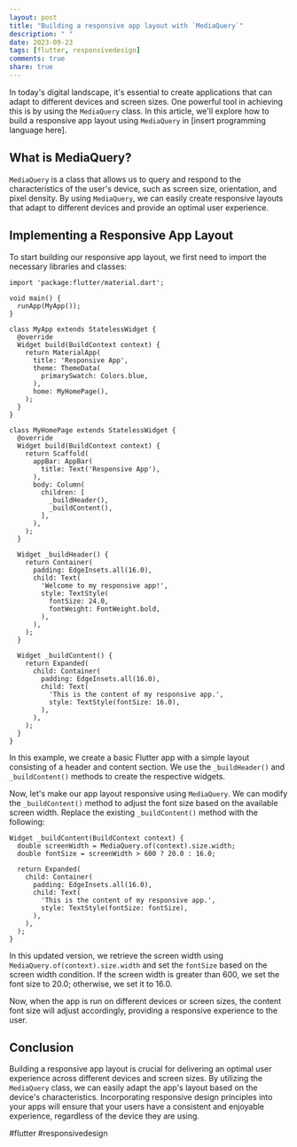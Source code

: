 ```yaml
---
layout: post
title: "Building a responsive app layout with `MediaQuery`"
description: " "
date: 2023-09-23
tags: [flutter, responsivedesign]
comments: true
share: true
---
```


In today's digital landscape, it's essential to create applications that can adapt to different devices and screen sizes. One powerful tool in achieving this is by using the `MediaQuery` class. In this article, we'll explore how to build a responsive app layout using `MediaQuery` in [insert programming language here].

## What is MediaQuery?

`MediaQuery` is a class that allows us to query and respond to the characteristics of the user's device, such as screen size, orientation, and pixel density. By using `MediaQuery`, we can easily create responsive layouts that adapt to different devices and provide an optimal user experience.

## Implementing a Responsive App Layout

To start building our responsive app layout, we first need to import the necessary libraries and classes:

```[insert programming language here]
import 'package:flutter/material.dart';

void main() {
  runApp(MyApp());
}

class MyApp extends StatelessWidget {
  @override
  Widget build(BuildContext context) {
    return MaterialApp(
      title: 'Responsive App',
      theme: ThemeData(
        primarySwatch: Colors.blue,
      ),
      home: MyHomePage(),
    );
  }
}

class MyHomePage extends StatelessWidget {
  @override
  Widget build(BuildContext context) {
    return Scaffold(
      appBar: AppBar(
        title: Text('Responsive App'),
      ),
      body: Column(
        children: [
          _buildHeader(),
          _buildContent(),
        ],
      ),
    );
  }

  Widget _buildHeader() {
    return Container(
      padding: EdgeInsets.all(16.0),
      child: Text(
        'Welcome to my responsive app!',
        style: TextStyle(
          fontSize: 24.0,
          fontWeight: FontWeight.bold,
        ),
      ),
    );
  }

  Widget _buildContent() {
    return Expanded(
      child: Container(
        padding: EdgeInsets.all(16.0),
        child: Text(
          'This is the content of my responsive app.',
          style: TextStyle(fontSize: 16.0),
        ),
      ),
    );
  }
}
```

In this example, we create a basic Flutter app with a simple layout consisting of a header and content section. We use the `_buildHeader()` and `_buildContent()` methods to create the respective widgets.

Now, let's make our app layout responsive using `MediaQuery`. We can modify the `_buildContent()` method to adjust the font size based on the available screen width. Replace the existing `_buildContent()` method with the following:

```[insert programming language here]
Widget _buildContent(BuildContext context) {
  double screenWidth = MediaQuery.of(context).size.width;
  double fontSize = screenWidth > 600 ? 20.0 : 16.0;

  return Expanded(
    child: Container(
      padding: EdgeInsets.all(16.0),
      child: Text(
        'This is the content of my responsive app.',
        style: TextStyle(fontSize: fontSize),
      ),
    ),
  );
}
```

In this updated version, we retrieve the screen width using `MediaQuery.of(context).size.width` and set the `fontSize` based on the screen width condition. If the screen width is greater than 600, we set the font size to 20.0; otherwise, we set it to 16.0.

Now, when the app is run on different devices or screen sizes, the content font size will adjust accordingly, providing a responsive experience to the user.

## Conclusion

Building a responsive app layout is crucial for delivering an optimal user experience across different devices and screen sizes. By utilizing the `MediaQuery` class, we can easily adapt the app's layout based on the device's characteristics. Incorporating responsive design principles into your apps will ensure that your users have a consistent and enjoyable experience, regardless of the device they are using.

#flutter #responsivedesign
